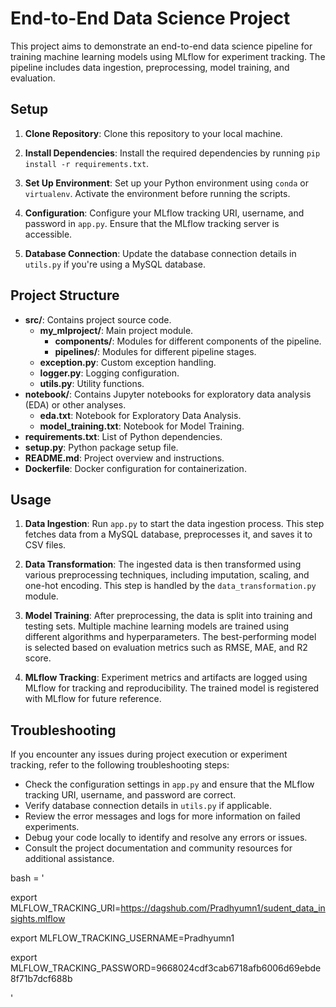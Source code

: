 # End-to-End Data Science Project

This project aims to demonstrate an end-to-end data science pipeline for training machine learning models using MLflow for experiment tracking. The pipeline includes data ingestion, preprocessing, model training, and evaluation.

## Setup

1. **Clone Repository**: Clone this repository to your local machine.

2. **Install Dependencies**: Install the required dependencies by running `pip install -r requirements.txt`.

3. **Set Up Environment**: Set up your Python environment using `conda` or `virtualenv`. Activate the environment before running the scripts.

4. **Configuration**: Configure your MLflow tracking URI, username, and password in `app.py`. Ensure that the MLflow tracking server is accessible.

5. **Database Connection**: Update the database connection details in `utils.py` if you're using a MySQL database.

## Project Structure

- **src/**: Contains project source code.
  - **my_mlproject/**: Main project module.
    - **components/**: Modules for different components of the pipeline.
    - **pipelines/**: Modules for different pipeline stages.
  - **exception.py**: Custom exception handling.
  - **logger.py**: Logging configuration.
  - **utils.py**: Utility functions.
- **notebook/**: Contains Jupyter notebooks for exploratory data analysis (EDA) or other analyses.
  - **eda.txt**: Notebook for Exploratory Data Analysis.
  - **model_training.txt**: Notebook for Model Training.
- **requirements.txt**: List of Python dependencies.
- **setup.py**: Python package setup file.
- **README.md**: Project overview and instructions.
- **Dockerfile**: Docker configuration for containerization.

## Usage

1. **Data Ingestion**: Run `app.py` to start the data ingestion process. This step fetches data from a MySQL database, preprocesses it, and saves it to CSV files.

2. **Data Transformation**: The ingested data is then transformed using various preprocessing techniques, including imputation, scaling, and one-hot encoding. This step is handled by the `data_transformation.py` module.

3. **Model Training**: After preprocessing, the data is split into training and testing sets. Multiple machine learning models are trained using different algorithms and hyperparameters. The best-performing model is selected based on evaluation metrics such as RMSE, MAE, and R2 score.

4. **MLflow Tracking**: Experiment metrics and artifacts are logged using MLflow for tracking and reproducibility. The trained model is registered with MLflow for future reference.

## Troubleshooting

If you encounter any issues during project execution or experiment tracking, refer to the following troubleshooting steps:

- Check the configuration settings in `app.py` and ensure that the MLflow tracking URI, username, and password are correct.
- Verify database connection details in `utils.py` if applicable.
- Review the error messages and logs for more information on failed experiments.
- Debug your code locally to identify and resolve any errors or issues.
- Consult the project documentation and community resources for additional assistance.


bash  = '

export MLFLOW_TRACKING_URI=https://dagshub.com/Pradhyumn1/sudent_data_insights.mlflow 

export MLFLOW_TRACKING_USERNAME=Pradhyumn1 

export MLFLOW_TRACKING_PASSWORD=9668024cdf3cab6718afb6006d69ebde8f71b7dcf688b

'

